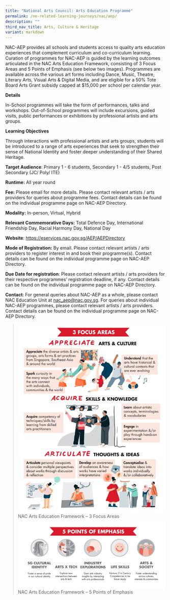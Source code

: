 ```yaml
---
title: "National Arts Council: Arts Education Programme"
permalink: /ne-related-learning-journeys/nac/aep/
description: ""
third_nav_title: Arts, Culture & Heritage
variant: markdown
---
```

NAC-AEP provides all schools and students access to quality arts education experiences that complement curriculum and co-curriculum learning. Curation of programmes for NAC-AEP is guided by the learning outcomes articulated in the NAC Arts Education Framework, consisting of 3 Focus Areas and 5 Points of Emphasis (see below two images).  Programmes are available across the various art forms including Dance, Music, Theatre, Literary Arts, Visual Arts & Digital Media, and are eligible for a 50% Tote Board Arts Grant subsidy capped at $15,000 per school per calendar year.

**Details**

In-School programmes will take the form of performances, talks and workshops. Out-of-School programmes will include excursions, guided visits, public performances or exhibitions by professional artists and arts groups.

**Learning Objectives**

Through interactions with professional artists and arts groups, students will be introduced to a range of arts experiences that seek to strengthen their sense of National Identity and foster deeper understanding of their Shared Heritage.

**Target Audience**: Primary 1 - 6 students, Secondary 1 - 4/5 students, Post Secondary (JC/ Poly/ ITE)

**Runtime:** All year round

**Fee:** Please email for more details. Please contact relevant artists / arts providers for queries about programme fees. Contact details can be found on the individual programme page on NAC-AEP Directory.

**Modality:** In-person, Virtual, Hybrid

**Relevant Commemorative Days:** Total Defence Day, International Friendship Day, Racial Harmony Day, National Day

**Website**: https://eservices.nac.gov.sg/AEP/AEPDirectory

**Mode of Registration:** By email. Please contact relevant artists / arts providers to register interest in and book their programme(s). Contact details can be found on the individual programme page on NAC-AEP Directory.

**Due Date for registration**: Please contact relevant artists / arts providers for their respective programmes’ registration deadline, if any. Contact details can be found on the individual programme page on NAC-AEP Directory.

**Contact**: For general queries about NAC-AEP as a whole, please contact NAC Education Unit at nac_aep@nac.gov.sg. For queries about individual NAC-AEP programmes, please contact relevant artists / arts providers. Contact details can be found on the individual programme page on NAC-AEP Directory.
> ![](/images/NAC_AEP_Photo_1.png)NAC Arts Education Framework – 3 Focus Areas![](/images/NAC_AEP_Photo_2.png)NAC Arts Education Framework – 5 Points of Emphasis